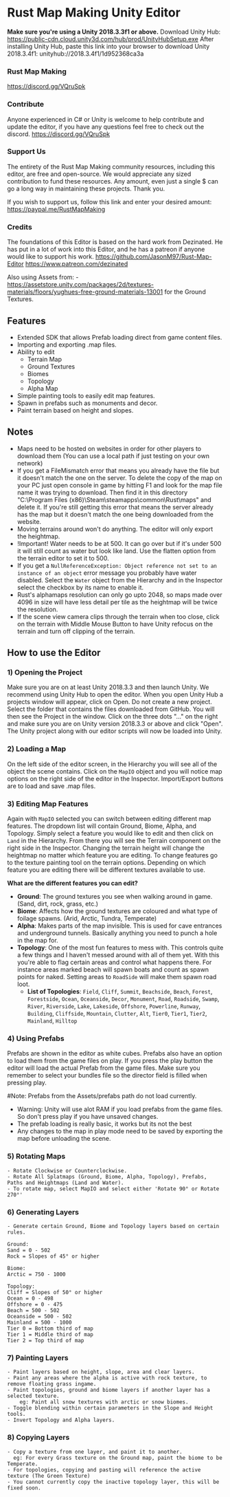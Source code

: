 # Rust Map Making Unity Editor

**Make sure you're using a Unity 2018.3.3f1 or above.**
Download Unity Hub: https://public-cdn.cloud.unity3d.com/hub/prod/UnityHubSetup.exe
After installing Unity Hub, paste this link into your browser to download Unity 2018.3.4f1: unityhub://2018.3.4f1/1d952368ca3a

### Rust Map Making
https://discord.gg/VQruSpk

### Contribute
Anyone experienced in C# or Unity is welcome to help contribute and update the editor, if you have any questions feel free to check out the discord. https://discord.gg/VQruSpk

### Support Us
The entirety of the Rust Map Making community resources, including this editor, are free and open-source. We would appreciate any sized contribution to fund these resources. Any amount, even just a single $ can go a long way in maintaining these projects. Thank you.

If you wish to support us, follow this link and enter your desired amount: https://paypal.me/RustMapMaking

### Credits
The foundations of this Editor is based on the hard work from Dezinated. He has put in a lot of work into this Editor, and he has a patreon if anyone would like to support his work.
https://github.com/JasonM97/Rust-Map-Editor
https://www.patreon.com/dezinated

Also using Assets from:
-https://assetstore.unity.com/packages/2d/textures-materials/floors/yughues-free-ground-materials-13001 for the Ground Textures.

## Features
- Extended SDK that allows Prefab loading direct from game content files.
- Importing and exporting .map files.
- Ability to edit
  - Terrain Map
  - Ground Textures
  - Biomes
  - Topology
  - Alpha Map
- Simple painting tools to easily edit map features.
- Spawn in prefabs such as monuments and decor.
- Paint terrain based on height and slopes.
  
## Notes
- Maps need to be hosted on websites in order for other players to download them (You can use a local path if just testing on your own network)
- If you get a FileMismatch error that means you already have the file but it doesn't match the one on the server. To delete the copy of the map on your PC just open console in game by hitting F1 and look for the map file name it was trying to download. Then find it in this directory "C:\Program Files (x86)\Steam\steamapps\common\Rust\maps" and delete it. If you're still getting this error that means the server already has the map but it doesn't match the one being downloaded from the website. 
- Moving terrains around won't do anything. The editor will only export the heightmap.
- !Important! Water needs to be at 500. It can go over but if it's under 500 it will still count as water but look like land. Use the flatten option from the terrain editor to set it to 500.
- If you get a `NullReferenceException: Object reference not set to an instance of an object` error message you probably have water disabled. Select the `Water` object from the Hierarchy and in the Inspector select the checkbox by its name to enable it.
- Rust's alphamaps resolution can only go upto 2048, so maps made over 4096 in size will have less detail per tile as the heightmap will be twice the resolution.
- If the scene view camera clips through the terrain when too close, click on the terrain with Middle Mouse Button to have Unity refocus on the terrain and turn off clipping of the terrain.

## How to use the Editor

### 1) Opening the Project
Make sure you are on at least Unity 2018.3.3 and then launch Unity. We recommend using Unity Hub to open the editor.
When you open Unity Hub a projects window will appear, click on Open. Do not create a new project. Select the folder that contains the files downloaded from GitHub. You will then see the Project in the window. Click on the three dots "..." on the right and make sure you are on Unity version 2018.3.3 or above and click "Open". The Unity project along with our editor scripts will now be loaded into Unity.

### 2) Loading a Map
On the left side of the editor screen, in the Hierarchy you will see all of the object the scene contains. Click on the `MapIO` object and you will notice map options on the right side of the editor in the Inspector. Import/Export buttons are to load and save .map files.

### 3) Editing Map Features
Again with `MapIO` selected you can switch between editing different map features. The dropdown list will contain Ground, Biome, Alpha, and Topology. Simply select a feature you would like to edit and then click on `Land` in the Hierarchy. From there you will see the Terrain component on the right side in the Inspector. Changing the terrain height will change the heightmap no matter which feature you are editing. To change features go to the texture painting tool on the terrain options. Depending on which feature you are editing there will be different textures available to use.

<b>What are the different features you can edit?</b>
- <b>Ground</b>: The ground textures you see when walking around in game. (Sand, dirt, rock, grass, etc.)
- <b>Biome</b>: Affects how the ground textures are coloured and what type of foilage spawns. (Arid, Arctic, Tundra, Temperate)
- <b>Alpha</b>: Makes parts of the map invisible. This is used for cave entrances and underground tunnels. Basically anything you need to punch a hole in the map for.
- <b>Topology</b>: One of the most fun features to mess with. This controls quite a few things and I haven't messed around with all of them yet. With this you're able to flag certain areas and control what happens there. For instance areas marked beach will spawn boats and count as spawn points for naked. Setting areas to `RoadSide` will make them spawn road loot.
	- <b>List of Topologies</b>: `Field`, `Cliff`, `Summit`, `Beachside`, `Beach`, `Forest`, `Forestside`, `Ocean`, `Oceanside`, `Decor`, `Monument`, `Road`, `Roadside`, `Swamp`, `River`, `Riverside`, `Lake`, `Lakeside`, `Offshore`, `Powerline`, `Runway`, `Building`, `Cliffside`, `Mountain`, `Clutter`, `Alt`, `Tier0`, `Tier1`, `Tier2`, `Mainland`, `Hilltop`


### 4) Using Prefabs
Prefabs are shown in the editor as white cubes. Prefabs also have an option to load them from the game files on play. 
If you press the play button the editor will load the actual Prefab from the game files. Make sure you remember to select your bundles file so the director field is filled when pressing play.

#Note: 
Prefabs from the Assets/prefabs path do not load currently.
- Warning: Unity will use alot RAM if you load prefabs from the game files. So don't press play if you have unsaved changes.
- The prefab loading is really basic, it works but its not the best
- Any changes to the map in play mode need to be saved by exporting the map before unloading the scene.
	
### 5) Rotating Maps
	- Rotate Clockwise or Counterclockwise.
	- Rotate All Splatmaps (Ground, Biome, Alpha, Topology), Prefabs, Paths and Heightmaps (Land and Water).
	- To rotate map, select MapIO and select either 'Rotate 90° or Rotate 270°'
	
### 6) Generating Layers
	- Generate certain Ground, Biome and Topology layers based on certain rules.
	
	Ground: 
	Sand = 0 - 502
	Rock = Slopes of 45° or higher
	
	Biome:	
	Arctic = 750 - 1000
	
	Topology: 
	Cliff = Slopes of 50° or higher
	Ocean = 0 - 498
	Offshore = 0 - 475
	Beach = 500 - 502
	Oceanside = 500 - 502
	Mainland = 500 - 1000
	Tier 0 = Bottom third of map
	Tier 1 = Middle third of map
	Tier 2 = Top third of map
	
### 7) Painting Layers
	- Paint layers based on height, slope, area and clear layers.
	- Paint any areas where the alpha is active with rock texture, to remove floating grass ingame.
	- Paint topologies, ground and biome layers if another layer has a selected texture.
		eg: Paint all snow textures with arctic or snow biomes.
	- Toggle blending within certain parameters in the Slope and Height tools.
	- Invert Topology and Alpha layers.

### 8) Copying Layers
	- Copy a texture from one layer, and paint it to another.
	  eg: For every Grass texture on the Ground map, paint the biome to be Temperate.
	- For topologies, copying and pasting will reference the active texture (The Green Texture)
	- You cannot currently copy the inactive topology layer, this will be fixed soon.
	
				
		
	

